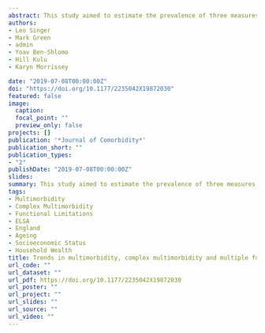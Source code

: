 ```yaml
---
abstract: This study aimed to estimate the prevalence of three measures of multimorbidity among people aged 50 years or older in England. Beside the basic measure of two or more diseases within a person, we added a measure of three or more affected body systems (complex multimorbidity) and a measure of 10 or more functional limitations. We found that the three health outcomes became more prevalent between 2002 and 2015. They were more common among females than males and were becoming more common among younger age groups. While in 2002, the prevalence of basic multimorbidity overcame 50% from the 70–74 age group upwards, in 2015 it crossed the same threshold in the 65–69 age group. The distribution of multimorbidity and multiple functional limitations were stratified by the amount of household wealth. Multiple functional limitations reflected the largest differences between the most and the least affluent groups (5.9-fold in 2014/2015), followed by the measure of complex multimorbidity (2.8-fold in 2014/2015) and basic multimorbidity (1.9-fold) in 2014/2015.While age acted as a levelling factor for the wealth differences in basic multimorbidity, it had no such effect on the two other outcomes. Our study observed social polarization among multimorbid ageing population in England where complex multimorbidity and multiple functional limitations increase faster and reflect stronger inequality than basic multimorbidity.
authors:
- Leo Singer
- Mark Green
- admin
- Yoav Ben-Shlomo
- Hill Kulu
- Karyn Morrissey

date: "2019-07-08T00:00:00Z"
doi: "https://doi.org/10.1177/2235042X19872030"
featured: false
image:
  caption: 
  focal_point: ""
  preview_only: false
projects: []
publication: '*Journal of Comorbidity*'
publication_short: ""
publication_types:
- "2"
publishDate: "2019-07-08T00:00:00Z"
slides: 
summary: This study aimed to estimate the prevalence of three measures of multimorbidity among people aged 50 years or older in England.
tags:
- Multimorbidity
- Complex Multimorbidity
- Functional Limitations
- ELSA
- England
- Ageing
- Socioeconomic Status
- Household Wealth
title: Trends in multimorbidity, complex multimorbidity and multiple functional limitations in the ageing population of England, 2002–2015
url_code: ""
url_dataset: ""
url_pdf: https://doi.org/10.1177/2235042X19872030
url_poster: ""
url_project: ""
url_slides: ""
url_source: ""
url_video: ""
---
```

